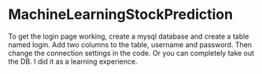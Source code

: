 # MachineLearningStockPrediction

To get the login page working, create a mysql database and create a table named login. Add two columns to the table, username and password.
Then change the connection settings in the code. Or you can completely take out the DB. I did it as a learning experience.

